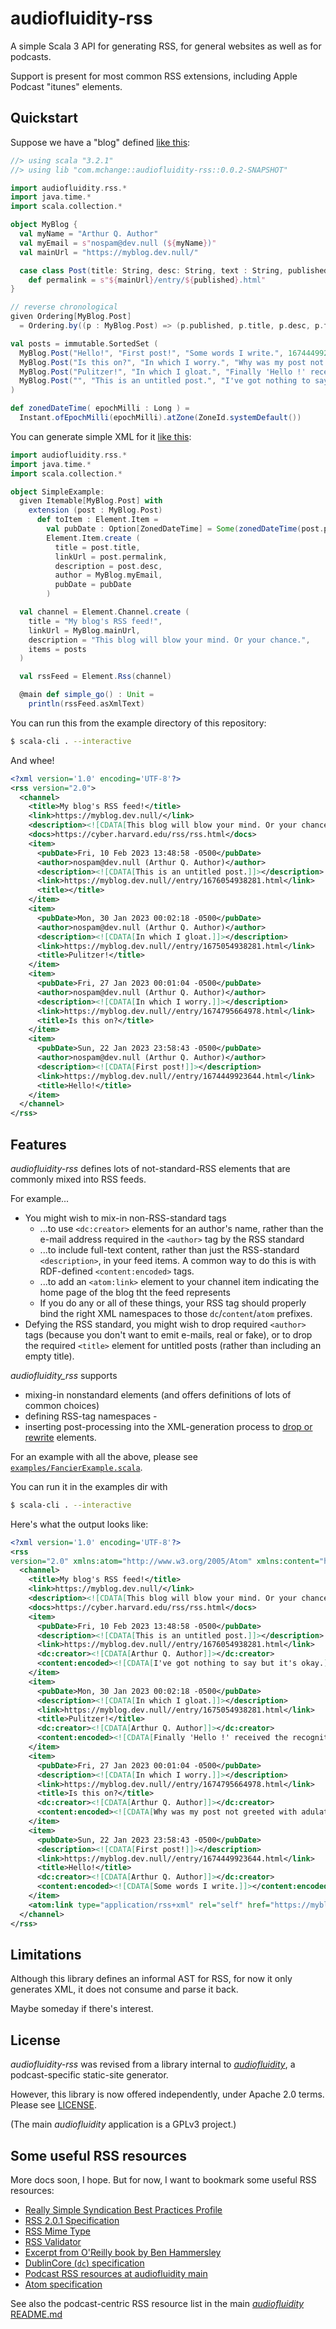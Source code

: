 # audiofluidity-rss

A simple Scala 3 API for generating RSS, for general websites as well as for podcasts.

Support is present for most common RSS extensions, including Apple Podcast "itunes" elements.

## Quickstart

Suppose we have a "blog" defined [like this](example/Setup.scala):

```scala
//> using scala "3.2.1"
//> using lib "com.mchange::audiofluidity-rss::0.0.2-SNAPSHOT"

import audiofluidity.rss.*
import java.time.*
import scala.collection.*

object MyBlog {
  val myName = "Arthur Q. Author"
  val myEmail = s"nospam@dev.null (${myName})"
  val mainUrl = "https://myblog.dev.null/"

  case class Post(title: String, desc: String, text : String, published : Long):
    def permalink = s"${mainUrl}/entry/${published}.html"
}

// reverse chronological
given Ordering[MyBlog.Post]
  = Ordering.by((p : MyBlog.Post) => (p.published, p.title, p.desc, p.text)).reverse

val posts = immutable.SortedSet (
  MyBlog.Post("Hello!", "First post!", "Some words I write.", 1674449923644),
  MyBlog.Post("Is this on?", "In which I worry.", "Why was my post not greeted with adulation?", 1674795664978),
  MyBlog.Post("Pulitzer!", "In which I gloat.", "Finally 'Hello !' received the recognition it deserves.", 1675054938281),
  MyBlog.Post("", "This is an untitled post.", "I've got nothing to say but it's okay.", 1676054938281),
)

def zonedDateTime( epochMilli : Long ) =
  Instant.ofEpochMilli(epochMilli).atZone(ZoneId.systemDefault())
```

You can generate simple XML for it [like this](example/SimpleExample.scala):

```scala
import audiofluidity.rss.*
import java.time.*
import scala.collection.*

object SimpleExample:
  given Itemable[MyBlog.Post] with
    extension (post : MyBlog.Post)
      def toItem : Element.Item =
        val pubDate : Option[ZonedDateTime] = Some(zonedDateTime(post.published))
        Element.Item.create (
          title = post.title,
          linkUrl = post.permalink,
          description = post.desc,
          author = MyBlog.myEmail,
          pubDate = pubDate
        )

  val channel = Element.Channel.create (
    title = "My blog's RSS feed!",
    linkUrl = MyBlog.mainUrl,
    description = "This blog will blow your mind. Or your chance.",
    items = posts
  )

  val rssFeed = Element.Rss(channel)

  @main def simple_go() : Unit =
    println(rssFeed.asXmlText)
```

You can run this from the example directory of this repository:

```sh
$ scala-cli . --interactive        
```

And whee!

```xml
<?xml version='1.0' encoding='UTF-8'?>
<rss version="2.0">
  <channel>
    <title>My blog's RSS feed!</title>
    <link>https://myblog.dev.null/</link>
    <description><![CDATA[This blog will blow your mind. Or your chance.]]></description>
    <docs>https://cyber.harvard.edu/rss/rss.html</docs>
    <item>
      <pubDate>Fri, 10 Feb 2023 13:48:58 -0500</pubDate>
      <author>nospam@dev.null (Arthur Q. Author)</author>
      <description><![CDATA[This is an untitled post.]]></description>
      <link>https://myblog.dev.null//entry/1676054938281.html</link>
      <title></title>
    </item>
    <item>
      <pubDate>Mon, 30 Jan 2023 00:02:18 -0500</pubDate>
      <author>nospam@dev.null (Arthur Q. Author)</author>
      <description><![CDATA[In which I gloat.]]></description>
      <link>https://myblog.dev.null//entry/1675054938281.html</link>
      <title>Pulitzer!</title>
    </item>
    <item>
      <pubDate>Fri, 27 Jan 2023 00:01:04 -0500</pubDate>
      <author>nospam@dev.null (Arthur Q. Author)</author>
      <description><![CDATA[In which I worry.]]></description>
      <link>https://myblog.dev.null//entry/1674795664978.html</link>
      <title>Is this on?</title>
    </item>
    <item>
      <pubDate>Sun, 22 Jan 2023 23:58:43 -0500</pubDate>
      <author>nospam@dev.null (Arthur Q. Author)</author>
      <description><![CDATA[First post!]]></description>
      <link>https://myblog.dev.null//entry/1674449923644.html</link>
      <title>Hello!</title>
    </item>
  </channel>
</rss>
```

## Features

_audiofluidity-rss_ defines lots of not-standard-RSS elements that are commonly
mixed into RSS feeds. 

For example...
 * You might wish to mix-in non-RSS-standard tags
   * ...to use `<dc:creator>` elements for an author's name, rather 
     than the e-mail address required in the `<author>` tag by the RSS standard
   * ...to include full-text content, rather than just the RSS-standard
     `<description>`, in your feed items. A common way to do this is with RDF-defined
     `<content:encoded>` tags.
   * ...to add an `<atom:link>` element to your channel item indicating
     the home page of the blog tht the feed represents
   * If you do any or all of these things, your RSS tag should properly bind
     the right XML namespaces to those `dc`/`content`/`atom` prefixes.
 * Defying the RSS standard, you might wish to drop required `<author>` tags (because
   you don't want to emit e-mails, real or fake), or to drop the required `<title>` element
   for untitled posts (rather than including an empty title).

_audiofluidity_rss_ supports 
 - mixing-in nonstandard elements (and offers definitions of
lots of common choices)
 - defining RSS-tag namespaces -
 - inserting post-processing into the XML-generation process to [drop or rewrite](https://github.com/scala/scala-xml/wiki/Getting-started)
elements.

For an example with all the above, please see [`examples/FancierExample.scala`](examples/FancierExample.scala). 

You can run it in the examples dir with

```sh
$ scala-cli . --interactive        
```

Here's what the output looks like:

```xml
<?xml version='1.0' encoding='UTF-8'?>
<rss 
version="2.0" xmlns:atom="http://www.w3.org/2005/Atom" xmlns:content="http://purl.org/rss/1.0/modules/content/" xmlns:dc="http://purl.org/dc/elements/1.1/">
  <channel>
    <title>My blog's RSS feed!</title>
    <link>https://myblog.dev.null/</link>
    <description><![CDATA[This blog will blow your mind. Or your chance.]]></description>
    <docs>https://cyber.harvard.edu/rss/rss.html</docs>
    <item>
      <pubDate>Fri, 10 Feb 2023 13:48:58 -0500</pubDate>
      <description><![CDATA[This is an untitled post.]]></description>
      <link>https://myblog.dev.null//entry/1676054938281.html</link>
      <dc:creator><![CDATA[Arthur Q. Author]]></dc:creator>
      <content:encoded><![CDATA[I've got nothing to say but it's okay.]]></content:encoded>
    </item>
    <item>
      <pubDate>Mon, 30 Jan 2023 00:02:18 -0500</pubDate>
      <description><![CDATA[In which I gloat.]]></description>
      <link>https://myblog.dev.null//entry/1675054938281.html</link>
      <title>Pulitzer!</title>
      <dc:creator><![CDATA[Arthur Q. Author]]></dc:creator>
      <content:encoded><![CDATA[Finally 'Hello !' received the recognition it deserves.]]></content:encoded>
    </item>
    <item>
      <pubDate>Fri, 27 Jan 2023 00:01:04 -0500</pubDate>
      <description><![CDATA[In which I worry.]]></description>
      <link>https://myblog.dev.null//entry/1674795664978.html</link>
      <title>Is this on?</title>
      <dc:creator><![CDATA[Arthur Q. Author]]></dc:creator>
      <content:encoded><![CDATA[Why was my post not greeted with adulation?]]></content:encoded>
    </item>
    <item>
      <pubDate>Sun, 22 Jan 2023 23:58:43 -0500</pubDate>
      <description><![CDATA[First post!]]></description>
      <link>https://myblog.dev.null//entry/1674449923644.html</link>
      <title>Hello!</title>
      <dc:creator><![CDATA[Arthur Q. Author]]></dc:creator>
      <content:encoded><![CDATA[Some words I write.]]></content:encoded>
    </item>
    <atom:link type="application/rss+xml" rel="self" href="https://myblog.dev.null/"/>
  </channel>
</rss>
```

## Limitations

Although this library defines an informal AST for RSS, for now it only
generates XML, it does not consume and parse it back. 

Maybe someday if there's interest.

## License

_audiofluidity-rss_ was revised from a library internal to [_audiofluidity_](https://github.com/swaldman/audiofluidity),
a podcast-specific static-site generator.

However, this library is now offered independently, under Apache 2.0 terms. Please see
[LICENSE](LICENSE).

(The main _audiofluidity_ application is a GPLv3 project.)


## Some useful RSS resources

More docs soon, I hope. But for now, I want to
bookmark some useful RSS resources:

- [Really Simple Syndication Best Practices Profile](https://www.rssboard.org/rss-profile)
- [RSS 2.0.1 Specification](https://www.rssboard.org/rss-2-0-1)
- [RSS Mime Type](https://www.rssboard.org/rss-mime-type-application.txt)
- [RSS Validator](https://www.rssboard.org/rss-validator/)
- [Excerpt from O'Reilly book by Ben Hammersley](https://www.oreilly.com/library/view/developing-feeds-with/0596008813/ch04s02.html)
- [DublinCore (`dc`) specification](https://www.dublincore.org/specifications/dublin-core/dcmi-terms/)
- [Podcast RSS resources at audiofluidity main](https://github.com/swaldman/audiofluidity#podcast-rss)
- [Atom specification](https://datatracker.ietf.org/doc/html/rfc4287)

See also the podcast-centric RSS resource list in the main [_audiofluidity_ README.md](https://github.com/swaldman/audiofluidity#developer-resources) 